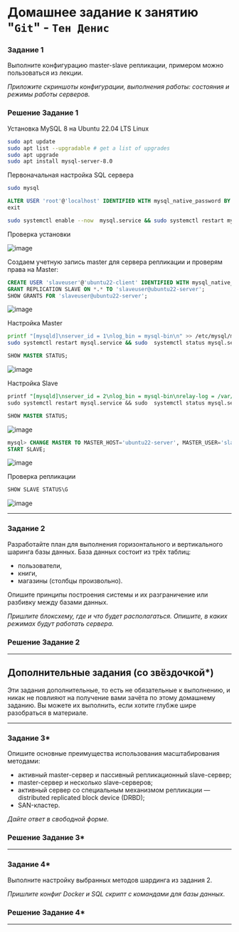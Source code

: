 # Домашнее задание к занятию "`Git`" - `Тен Денис`

### Задание 1

Выполните конфигурацию master-slave репликации, примером можно пользоваться из лекции.

*Приложите скриншоты конфигурации, выполнения работы: состояния и режимы работы серверов.*

### Решение Задание 1

Установка MySQL 8 на Ubuntu 22.04 LTS Linux

```bash
sudo apt update
sudo apt list --upgradable # get a list of upgrades
sudo apt upgrade
sudo apt install mysql-server-8.0
```
Первоначальная настройка SQL сервера

```bash
sudo mysql
```
```sql
ALTER USER 'root'@'localhost' IDENTIFIED WITH mysql_native_password BY 'My7Pass@Word_9_8A_zE';
exit
```
```bash
sudo systemctl enable --now  mysql.service && sudo systemctl restart mysql.service && sudo  systemctl status mysql.service
```
Проверка установки

![image](https://github.com/killakazzak/12-06-sdb-hw/assets/32342205/6670bd39-f75b-4b0a-9261-544a69e1e4ac)

Создаем учетную запись master для сервера репликации и проверям права на Master:
```sql
CREATE USER 'slaveuser'@'ubuntu22-client' IDENTIFIED WITH mysql_native_password BY 'My7Pass@Word_9_8A_zE';
GRANT REPLICATION SLAVE ON *.* TO 'slaveuser@ubuntu22-server';
SHOW GRANTS FOR 'slaveuser@ubuntu22-server';
```
![image](https://github.com/killakazzak/12-06-sdb-hw/assets/32342205/8aebc281-fe3b-4577-bd69-146678e5053d)

Настройка Master

```bash
printf "[mysqld]\nserver_id = 1\nlog_bin = mysql-bin\n" >> /etc/mysql/my.cnf
sudo systemctl restart mysql.service && sudo  systemctl status mysql.service
```

```sql
SHOW MASTER STATUS;
```

![image](https://github.com/killakazzak/12-06-sdb-hw/assets/32342205/f1577d0f-5539-4832-8933-14199e091882)

Настройка Slave

```sql
printf "[mysqld]\nserver_id = 2\nlog_bin = mysql-bin\nrelay-log = /var/lib/mysql/mysql-relay-bin\nrelay-log-index = /var/lib/mysql/mysql-relay-bin.index\nread_only = 1\n" >> /etc/mysql/my.cnf
sudo systemctl restart mysql.service && sudo  systemctl status mysql.service
```


```sql
SHOW MASTER STATUS;
```
![image](https://github.com/killakazzak/12-06-sdb-hw/assets/32342205/1b858974-a69f-417d-bb27-695049d4f970)

```sql
mysql> CHANGE MASTER TO MASTER_HOST='ubuntu22-server', MASTER_USER='slaveuser', MASTER_PASSWORD='My7Pass@Word_9_8A_zE', MASTER_LOG_FILE='mysql-bin.000001', MASTER_LOG_POS=1047;
START SLAVE;
```
![image](https://github.com/killakazzak/12-06-sdb-hw/assets/32342205/ec0fafa2-5986-41ee-8072-7fc07d2b2a98)

Проверка репликации

```sql
SHOW SLAVE STATUS\G
```
![image](https://github.com/killakazzak/12-06-sdb-hw/assets/32342205/ab6a902f-78b9-4288-8c59-b059fa0fea3d)

---

### Задание 2

Разработайте план для выполнения горизонтального и вертикального шаринга базы данных. База данных состоит из трёх таблиц: 

- пользователи, 
- книги, 
- магазины (столбцы произвольно). 

Опишите принципы построения системы и их разграничение или разбивку между базами данных.

*Пришлите блоксхему, где и что будет располагаться. Опишите, в каких режимах будут работать сервера.* 

### Решение Задание 2

---

## Дополнительные задания (со звёздочкой*)
Эти задания дополнительные, то есть не обязательные к выполнению, и никак не повлияют на получение вами зачёта по этому домашнему заданию. Вы можете их выполнить, если хотите глубже шире разобраться в материале.

---

### Задание 3* 

Опишите основные преимущества использования масштабирования методами:

- активный master-сервер и пассивный репликационный slave-сервер; 
- master-сервер и несколько slave-серверов;
- активный сервер со специальным механизмом репликации — distributed replicated block device (DRBD);
- SAN-кластер.

*Дайте ответ в свободной форме.*

### Решение Задание 3* 

---

### Задание 4*

Выполните настройку выбранных методов шардинга из задания 2.

*Пришлите конфиг Docker и SQL скрипт с командами для базы данных*.

### Решение Задание 4*

---

